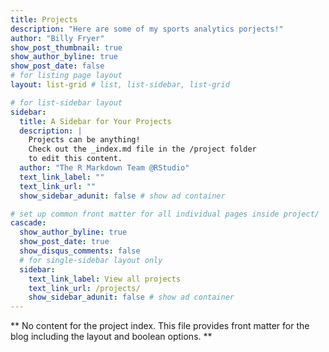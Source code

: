 ```yaml
---
title: Projects
description: "Here are some of my sports analytics porjects!"
author: "Billy Fryer"
show_post_thumbnail: true
show_author_byline: true
show_post_date: false
# for listing page layout
layout: list-grid # list, list-sidebar, list-grid

# for list-sidebar layout
sidebar: 
  title: A Sidebar for Your Projects
  description: |
    Projects can be anything!
    Check out the _index.md file in the /project folder 
    to edit this content.
  author: "The R Markdown Team @RStudio"
  text_link_label: ""
  text_link_url: ""
  show_sidebar_adunit: false # show ad container

# set up common front matter for all individual pages inside project/
cascade:    
  show_author_byline: true
  show_post_date: true
  show_disqus_comments: false
  # for single-sidebar layout only
  sidebar:
    text_link_label: View all projects
    text_link_url: /projects/
    show_sidebar_adunit: false # show ad container
---
```


** No content for the project index. This file provides front matter for the blog including the layout and boolean options. **